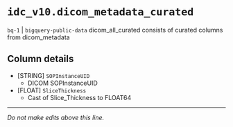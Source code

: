 # `idc_v10.dicom_metadata_curated`
`bq-1` | `bigquery-public-data`
dicom_all_curated consists of curated columns from dicom_metadata

## Column details
* [STRING]    `SOPInstanceUID`
  - DICOM SOPInstanceUID
* [FLOAT]     `SliceThickness`
  - Cast of Slice_Thickness to FLOAT64

-------------------------------------------------------------------------------
*Do not make edits above this line.*
